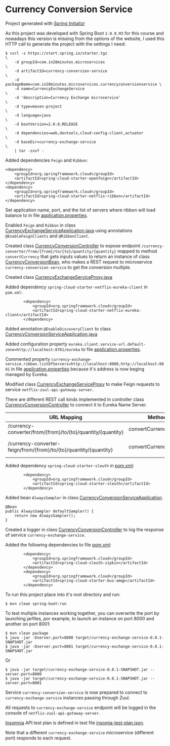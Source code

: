 # Currency Conversion Service

Project generated with [Spring Initializr](https://start.spring.io/)

As this project was developed with Spring Boot `2.0.0.M3` for this course and
nowadays this version is missing from the options of the website, I used this
HTTP call to generate the project with the settings I need:

```
$ curl -s https://start.spring.io/starter.tgz                              \
    -d groupId=com.in28minutes.microservices                               \
    -d artifactId=currency-conversion-service                              \
    -d packageName=com.in28minutes.microservices.currencyconversionservice \
    -d name=CurrencyExchangeService                                        \
    -d 'description=Currency Exchange microservice'                        \
    -d type=maven-project                                                  \
    -d language=java                                                       \
    -d bootVersion=2.0.0.RELEASE                                           \
    -d dependencies=web,devtools,cloud-config-client,actuator              \
    -d baseDir=currency-exchange-service                                   \
    | tar -zxvf -
```

Added dependencies `Feign` and `Ribbon`:

```
<dependency>
    <groupId>org.springframework.cloud</groupId>
    <artifactId>spring-cloud-starter-openfeign</artifactId>
</dependency>
<dependency>
    <groupId>org.springframework.cloud</groupId>
    <artifactId>spring-cloud-starter-netflix-ribbon</artifactId>
</dependency>
```

Set application name, port, and the list of servers where ribbon will load
balance to in file [application.properties](src/main/resources/application.properties).

Enabled `Feign` and `Ribbon` in class [CurrencyExchangeServiceApplication.java](src/main/java/com/in28minutes/microservices/currencyconversionservice/CurrencyExchangeServiceApplication.java)
using annotations `@EnableFeignClients` and `@RibbonClient`.

Created class [CurrencyConversionController](src/main/java/com/in28minutes/microservices/CurrencyConversionController.java)
to expose endpoint `/currency-converter/from/{from}/to/{to}/quantity/{quantity}`
mapped to method `convertCurrency` that gets inputs values to return an
instance of class [CurrencyConversionBean](src/main/java/com/in28minutes/microservices/CurrencyConversionBean.java),
who makes a REST request to microservice `currency-conversion-service` to get
the conversion multiple.

Created class [CurrencyExchangeServiceProxy.java](src/main/java/com/in28minutes/microservices/currencyconversionservice/CurrencyExchangeServiceProxy.java)

Added dependency `spring-cloud-starter-netflix-eureka-client` in `pom.xml`:

```
		<dependency>
			<groupId>org.springframework.cloud</groupId>
			<artifactId>spring-cloud-starter-netflix-eureka-client</artifactId>
		</dependency>
```


Added annotation `@EnableDiscoveryClient` to class [CurrencyConversionServiceApplication.java](src/main/java/com/in28minutes/microservices/currencyconversionservice/CurrencyConversionServiceApplication.java) 

Added configuration property `eureka.client.service-url.default-zone=http://localhost:8761/eureka` to file [application.properties](src/main/resources/application.properties).

Commented property `currency-exchange-service.ribbon.listOfServers=http://localhost:8000,http://localhost:8001` in file [application.properties](src/main/resources/application.properties)
because it's address is now beging managed by Eureka.

Modified class [CurrencyExchangeServiceProxy](src/main/java/com/in28minutes/microservices/currencyconversionservice/CurrencyExchangeServiceProxy.java) to make Feign requests to service `netflix-zuul-api-gateway-server`.


There are different REST call kinds implemented in controller class [CurrencyConversionController](src/main/java/com/in28minutes/microservices/CurrencyConversionController.java)
to connect it to Eureka Name Server.

| URL Mapping                                                       | Method                 | Description          |
|-------------------------------------------------------------------|------------------------|----------------------|
| /currency-converter/from/{from}/to/{to}/quantity/{quantity}       | convertCurrency()      | RestTemplate based   |
| /currency-converter-feign/from/{from}/to/{to}/quantity/{quantity} | convertCurrencyFeign() | Feign + Ribbon based |

Added dependency `spring-cloud-starter-sleuth` in [pom.xml](pom.xml):

```
        <dependency>
            <groupId>org.springframework.cloud</groupId>
            <artifactId>spring-cloud-starter-sleuth</artifactId>
        </dependency>
```

Added bean `AlwaysSampler` in class [CurrencyConversionServiceApplication](src/main/java/com/in28minutes/microservices/currencyconversionservice/CurrencyConversionServiceApplication.java).

```
@Bean
public AlwaysSampler defaultSampler() {
    return new AlwaysSampler();
}
```

Created a logger in class [CurrencyConversionController](src/main/java/com/in28minutes/microservices/currencyconversionservice/CurrencyConversionController.java)
to log the response of service `currency-exchange-service`.

Added the following dependencies to file [pom.xml](pom.xml):

```
        <dependency>
            <groupId>org.springframework.cloud</groupId>
            <artifactId>spring-cloud-sleuth-zipkin</artifactId>
        </dependency>
        <dependency>
            <groupId>org.springframework.cloud</groupId>
            <artifactId>spring-cloud-starter-bus-amqp</artifactId>
        </dependency>
```

To run this project place into it's root directory and run:

```
$ mvn clean spring-boot:run
```

To test multiple instances working together, you can overwrite the port by launching
jarfiles, por example, to launch an instance on port 8000 and another on port 8001:

```
$ mvn clean package
$ java -jar -Dserver.port=8000 target/currency-exchange-service-0.0.1-SNAPSHOT.jar
$ java -jar -Dserver.port=8001 target/currency-exchange-service-0.0.1-SNAPSHOT.jar
```

Or

```
$ java -jar target/currency-exchange-service-0.0.1-SNAPSHOT.jar --server.port=8000
$ java -jar target/currency-exchange-service-0.0.1-SNAPSHOT.jar --server.port=8001
```

Service `currency-conversion-service` is now prepared to connect
to `currency-exchange-service` instances passing through Zuul.

All requests to `currency-exchange-service` endpoint will be logged in the console of `netflix-zuul-api-gateway-server`.

[Insomnia](https://insomnia.rest/) API test plan is defined in
test file [insomia-test-plan.json](insomia-test-plan.json).

Note that a different `currency-exchange-service`
microservice (different port) responds to each request.